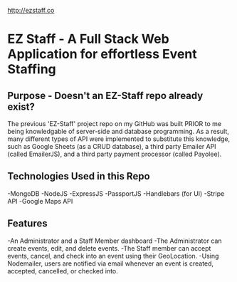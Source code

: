 http://ezstaff.co

# EZ Staff - A Full Stack Web Application for effortless Event Staffing

## Purpose - Doesn't an EZ-Staff repo already exist?
The previous 'EZ-Staff' project repo on my GitHub was built PRIOR to me being knowledgable of server-side and database programming. As a result, many different types of API were implemented to substitute this knowledge, such as Google Sheets (as a CRUD database), a third party Emailer API (called EmailerJS), and a third party payment processor (called Payolee).

## Technologies Used in this Repo
-MongoDB
-NodeJS
-ExpressJS
-PassportJS
-Handlebars (for UI)
-Stripe API
-Google Maps API

## Features
-An Administrator and a Staff Member dashboard
-The Administrator can create events, edit, and delete events.
-The Staff member can accept events, cancel, and check into an event using their GeoLocation.
-Using Nodemailer, users are notified via email whenever an event is created, accepted, cancelled, or checked into.
